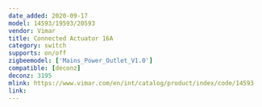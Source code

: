 ```yaml
---
date_added: 2020-09-17
model: 14593/19593/20593
vendor: Vimar
title: Connected Actuator 16A
category: switch
supports: on/off
zigbeemodel: ['Mains_Power_Outlet_V1.0']
compatible: [deconz]
deconz: 3195
mlink: https://www.vimar.com/en/int/catalog/product/index/code/14593
link: 
---
```

